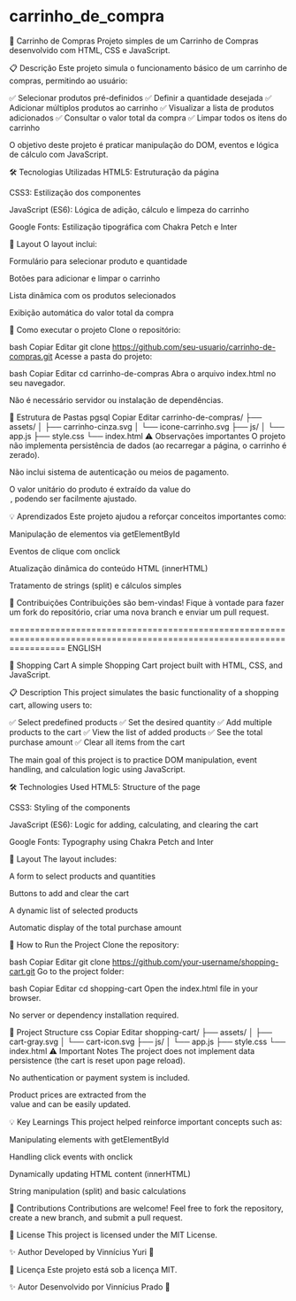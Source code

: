 # carrinho_de_compra

🛒 Carrinho de Compras
Projeto simples de um Carrinho de Compras desenvolvido com HTML, CSS e JavaScript.

📋 Descrição
Este projeto simula o funcionamento básico de um carrinho de compras, permitindo ao usuário:

✅ Selecionar produtos pré-definidos
✅ Definir a quantidade desejada
✅ Adicionar múltiplos produtos ao carrinho
✅ Visualizar a lista de produtos adicionados
✅ Consultar o valor total da compra
✅ Limpar todos os itens do carrinho

O objetivo deste projeto é praticar manipulação do DOM, eventos e lógica de cálculo com JavaScript.

🛠️ Tecnologias Utilizadas
HTML5: Estruturação da página

CSS3: Estilização dos componentes

JavaScript (ES6): Lógica de adição, cálculo e limpeza do carrinho

Google Fonts: Estilização tipográfica com Chakra Petch e Inter

🎨 Layout
O layout inclui:

Formulário para selecionar produto e quantidade

Botões para adicionar e limpar o carrinho

Lista dinâmica com os produtos selecionados

Exibição automática do valor total da compra

🚀 Como executar o projeto
Clone o repositório:

bash
Copiar
Editar
git clone https://github.com/seu-usuario/carrinho-de-compras.git
Acesse a pasta do projeto:

bash
Copiar
Editar
cd carrinho-de-compras
Abra o arquivo index.html no seu navegador.

Não é necessário servidor ou instalação de dependências.

📁 Estrutura de Pastas
pgsql
Copiar
Editar
carrinho-de-compras/
├── assets/
│   ├── carrinho-cinza.svg
│   └── icone-carrinho.svg
├── js/
│   └── app.js
├── style.css
└── index.html
⚠️ Observações importantes
O projeto não implementa persistência de dados (ao recarregar a página, o carrinho é zerado).

Não inclui sistema de autenticação ou meios de pagamento.

O valor unitário do produto é extraído da value do <option>, podendo ser facilmente ajustado.

💡 Aprendizados
Este projeto ajudou a reforçar conceitos importantes como:

Manipulação de elementos via getElementById

Eventos de clique com onclick

Atualização dinâmica do conteúdo HTML (innerHTML)

Tratamento de strings (split) e cálculos simples

🤝 Contribuições
Contribuições são bem-vindas! Fique à vontade para fazer um fork do repositório, criar uma nova branch e enviar um pull request.

=======================================================================================================================
ENGLISH

🛒 Shopping Cart
A simple Shopping Cart project built with HTML, CSS, and JavaScript.

📋 Description
This project simulates the basic functionality of a shopping cart, allowing users to:

✅ Select predefined products
✅ Set the desired quantity
✅ Add multiple products to the cart
✅ View the list of added products
✅ See the total purchase amount
✅ Clear all items from the cart

The main goal of this project is to practice DOM manipulation, event handling, and calculation logic using JavaScript.

🛠️ Technologies Used
HTML5: Structure of the page

CSS3: Styling of the components

JavaScript (ES6): Logic for adding, calculating, and clearing the cart

Google Fonts: Typography using Chakra Petch and Inter

🎨 Layout
The layout includes:

A form to select products and quantities

Buttons to add and clear the cart

A dynamic list of selected products

Automatic display of the total purchase amount

🚀 How to Run the Project
Clone the repository:

bash
Copiar
Editar
git clone https://github.com/your-username/shopping-cart.git
Go to the project folder:

bash
Copiar
Editar
cd shopping-cart
Open the index.html file in your browser.

No server or dependency installation required.

📁 Project Structure
css
Copiar
Editar
shopping-cart/
├── assets/
│   ├── cart-gray.svg
│   └── cart-icon.svg
├── js/
│   └── app.js
├── style.css
└── index.html
⚠️ Important Notes
The project does not implement data persistence (the cart is reset upon page reload).

No authentication or payment system is included.

Product prices are extracted from the <option> value and can be easily updated.

💡 Key Learnings
This project helped reinforce important concepts such as:

Manipulating elements with getElementById

Handling click events with onclick

Dynamically updating HTML content (innerHTML)

String manipulation (split) and basic calculations

🤝 Contributions
Contributions are welcome! Feel free to fork the repository, create a new branch, and submit a pull request.

📄 License
This project is licensed under the MIT License.

✨ Author
Developed by Vinnícius Yuri 🚀

📄 Licença
Este projeto está sob a licença MIT.

✨ Autor
Desenvolvido por Vinnícius Prado 🚀
